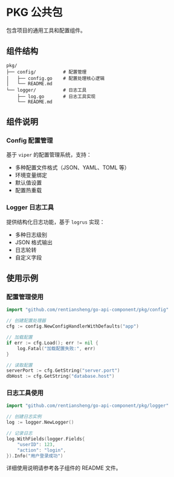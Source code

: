 # PKG 公共包

包含项目的通用工具和配置组件。

## 组件结构

```
pkg/
├── config/          # 配置管理
│   ├── config.go    # 配置处理核心逻辑
│   └── README.md
└── logger/          # 日志工具
    ├── log.go       # 日志工具实现
    └── README.md
```

## 组件说明

### Config 配置管理

基于 `viper` 的配置管理系统，支持：
- 多种配置文件格式（JSON、YAML、TOML 等）
- 环境变量绑定
- 默认值设置
- 配置热重载

### Logger 日志工具

提供结构化日志功能，基于 `logrus` 实现：
- 多种日志级别
- JSON 格式输出
- 日志轮转
- 自定义字段

## 使用示例

### 配置管理使用

```go
import "github.com/rentiansheng/go-api-component/pkg/config"

// 创建配置处理器
cfg := config.NewConfigHandlerWithDefaults("app")

// 加载配置
if err := cfg.Load(); err != nil {
    log.Fatal("加载配置失败:", err)
}

// 读取配置
serverPort := cfg.GetString("server.port")
dbHost := cfg.GetString("database.host")
```

### 日志工具使用

```go
import "github.com/rentiansheng/go-api-component/pkg/logger"

// 创建日志实例
log := logger.NewLogger()

// 记录日志
log.WithFields(logger.Fields{
    "userID": 123,
    "action": "login",
}).Info("用户登录成功")
```

详细使用说明请参考各子组件的 README 文件。